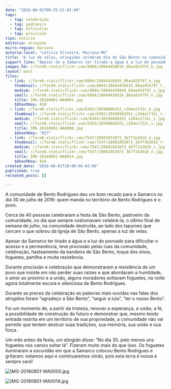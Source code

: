 ```yaml
---
date: "2016-08-01T09:35:51-03:00"
tags:
  - tag: celebração
  - tag: padroeiro
  - tag: dificultar
  - tag: procissão
tipo: noticia
editoria: atingido
micro-regiao: mariana
autoria-local: "Letícia Oliveira, Mariana-MG"
title: "A luz de velas, atingidos celebram dia de São Bento na comunidade destruída\n"
support_line: "Apesar de a Samarco ter tirado a água e a luz do povoado para dificultar o acesso e a permanência, teve procissão pelas ruas da comunidade."
images_hd: //farm9.staticflickr.com/8804/28664458916_80aa924797_b.jpg
layout: post
files:
  - link: //farm9.staticflickr.com/8804/28664458916_80aa924797_b.jpg
    thumbnail: //farm9.staticflickr.com/8804/28664458916_80aa924797_t.jpg
    medium: //farm9.staticflickr.com/8804/28664458916_80aa924797_z.jpg
    small: //farm9.staticflickr.com/8804/28664458916_80aa924797_n.jpg
    title: IMG-20160801-WA0001.jpg
    $$hashKey: 01N
  - link: //farm9.staticflickr.com/8303/28590860352_c264e1f32c_b.jpg
    thumbnail: //farm9.staticflickr.com/8303/28590860352_c264e1f32c_t.jpg
    medium: //farm9.staticflickr.com/8303/28590860352_c264e1f32c_z.jpg
    small: //farm9.staticflickr.com/8303/28590860352_c264e1f32c_n.jpg
    title: IMG-20160801-WA0000.jpg
    $$hashKey: "027"
  - link: //farm8.staticflickr.com/7547/28081053073_3b7f1b3016_b.jpg
    thumbnail: //farm8.staticflickr.com/7547/28081053073_3b7f1b3016_t.jpg
    medium: //farm8.staticflickr.com/7547/28081053073_3b7f1b3016_z.jpg
    small: //farm8.staticflickr.com/7547/28081053073_3b7f1b3016_n.jpg
    title: IMG-20160801-WA0014.jpg
    $$hashKey: 02A
created_date: "2016-08-01T10:00:06-03:00"
published: true
releated_posts: []

---
```

<p>A comunidade de Bento Rodrigues deu um bom recado para a Samarco no dia 30 de julho de 2016: quem manda no territ&oacute;rio de Bento Rodrigues &eacute; o povo.&nbsp;</p>

<p>Cerca de 40 pessoas celebraram a festa de S&atilde;o Bento, padroeiro da comunidade, no dia que sempre costumavam celebr&aacute;-la, o &uacute;ltimo final de semana de julho, na comunidade destru&iacute;da, ao lado dos tapumes que cercam o que sobrou da Igreja de S&atilde;o Bento, apenas a luz de velas.</p>

<p>Apesar da Samarco ter tirado a &aacute;gua e a luz do povoado para dificultar o acesso e a perman&ecirc;ncia, teve prociss&atilde;o pelas ruas da comunidade, celebra&ccedil;&atilde;o, hasteamento da bandeira de S&atilde;o Bento, toque dos sinos, foguetes, partilha e muita resist&ecirc;ncia.</p>

<p>Durante prociss&atilde;o e celebra&ccedil;&atilde;o que demonstraram a resist&ecirc;ncia de um povo que insiste em n&atilde;o perder suas ra&iacute;zes e que abordaram a humildade, o amor ao pr&oacute;ximo e a uni&atilde;o, alguns moradores soltavam foguetes, na noite agora totalmente escura e silenciosa de Bento Rodrigues.</p>

<p>Durante as preces da celebra&ccedil;&atilde;o as palavras mais ouvidas nas falas dos atingidos foram &ldquo;agrade&ccedil;o a S&atilde;o Bento&rdquo;, &ldquo;seguir a luta&rdquo;, &ldquo;ter o nosso Bento&rdquo;.</p>

<p>Foi um momento de, a partir da tristeza, renovar a esperan&ccedil;a, a uni&atilde;o, a f&eacute;, a possibilidade de constru&ccedil;&atilde;o do futuro e demonstrar que, mesmo tendo entrada restrita em um territ&oacute;rio de sua propriedade, a comunidade n&atilde;o vai permitir que tentem destruir suas tradi&ccedil;&otilde;es, sua mem&oacute;ria, sua uni&atilde;o e sua for&ccedil;a.</p>

<p>Um m&ecirc;s antes da festa, um atingido disse: &ldquo;No dia 30, pelo menos uns foguetes n&oacute;s vamos soltar l&aacute;&rdquo;. Fizeram muito mais do que isso. Os foguetes iluminaram a escurid&atilde;o em que a Samarco colocou Bento Rodrigues e gritaram: estamos aqui e continuaremos vindo, pois esta terra &eacute; nossa e sempre ser&aacute;!</p>

<p><img alt="IMG-20160801-WA0000.jpg" src="//farm9.staticflickr.com/8303/28590860352_c264e1f32c_b.jpg" /></p>

<p><img alt="IMG-20160801-WA0014.jpg" src="//farm8.staticflickr.com/7547/28081053073_3b7f1b3016_b.jpg" /></p>

